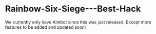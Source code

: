 # Rainbow-Six-Siege---Best-Hack

We currently only have Aimbot since this was just released, Except more features to be added and updated soon!

